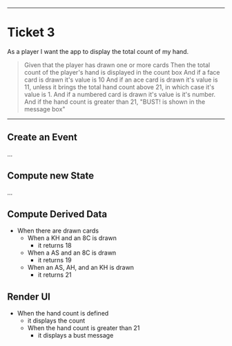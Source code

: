 ----
# Ticket 3

As a player I want the app to display the total count of my hand.

> Given that the player has drawn one or more cards
> Then the total count of the player's hand is displayed in the count box
> And if a face card is drawn it's value is 10
> And if an ace card is drawn it's value is 11, unless it brings the total
> hand count above 21, in which case it's value is 1.
> And if a numbered card is drawn it's value is it's number.
> And if the hand count is greater than 21, "BUST! is shown in the message box"

----

## Create an Event
...

## Compute new State
...

## Compute Derived Data
  * When there are drawn cards
    * When a KH and an 8C is drawn
      * it returns 18
    * When a AS and an 8C is drawn
      * it returns 19
    * When an AS, AH, and an KH is drawn
      * it returns 21

## Render UI
  * When the hand count is defined
    * it displays the count
    * When the hand count is greater than 21
      * it displays a bust message
